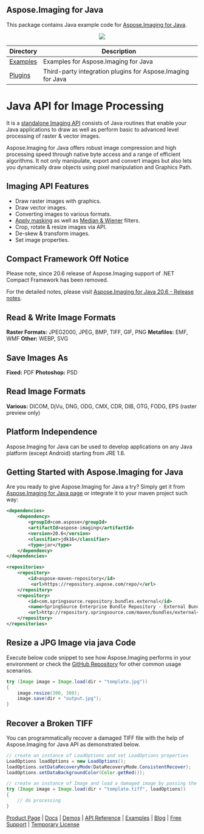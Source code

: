 ## Aspose.Imaging for Java

This package contains Java example code for [Aspose.Imaging for Java](https://products.aspose.com/imaging/java).

<p align="center">
  <a title="Download ZIP" href="https://github.com/asposeimaging/Aspose_Imaging_Java/archive/master.zip">
     <img src="http://i.imgur.com/hwNhrGZ.png" />
  </a>
</p>

Directory | Description
--------- | -----------
[Examples](Examples)  |  Examples for Aspose.Imaging for Java
[Plugins](Plugins)  |  Third-party integration plugins for Aspose.Imaging for Java

# Java API for Image Processing

It is a [standalone Imaging API](https://products.aspose.com/imaging/java) consists of Java routines that enable your Java applications to draw as well as perform basic to advanced level processing of raster & vector images.

Aspose.Imaging for Java offers robust image compression and high processing speed through native byte access and a range of efficient algorithms. It not only manipulate, export and convert images but also lets you dynamically draw objects using pixel manipulation and Graphics Path.

## Imaging API Features

- Draw raster images with graphics.
- Draw vector images.
- Converting images to various formats.
- [Apply masking](https://docs.aspose.com/display/imagingjava/Applying+Masking+to+Images) as well as [Median & Wiener](https://docs.aspose.com/display/imagingjava/Applying+Median+and+Wiener+Filters) filters.
- Crop, rotate & resize images via API.
- De-skew & transform images.
- Set image properties.

## Compact Framework Off Notice

Please note, since 20.6 release of Aspose.Imaging support of .NET Compact Framework has been removed.

For the detailed notes, please visit [Aspose.Imaging for Java 20.6 - Release notes](https://docs.aspose.com/display/imagingjava/Aspose.Imaging+for+Java+20.6+-+Release+notes).

## Read & Write Image Formats

**Raster Formats:** JPEG2000, JPEG, BMP, TIFF, GIF, PNG
**Metafiles:** EMF, WMF
**Other:** WEBP, SVG

## Save Images As

**Fixed:** PDF
**Photoshop:** PSD

## Read Image Formats

**Various:** DICOM, DjVu, DNG, ODG, CMX, CDR, DIB, OTG, FODG, EPS (raster preview only)

## Platform Independence

Aspose.Imaging for Java can be used to develop applications on any Java platform (except Android) starting from JRE 1.6.

## Getting Started with Aspose.Imaging for Java

Are you ready to give Aspose.Imaging for Java a try? 
Simply get it from [Aspose.Imaging for Java page](https://downloads.aspose.com/imaging/java) or integrate it to your maven project such way:
``` xml
<dependencies>
	<dependency>
		<groupId>com.aspose</groupId>
		<artifactId>aspose-imaging</artifactId>
		<version>20.6</version>
		<classifier>jdk16</classifier>
		<type>jar</type>
	</dependency>
</dependencies>

<repositories>
	<repository>
		<id>aspose-maven-repository</id>
		 <url>https://repository.aspose.com/repo/</url>
	</repository>
	<repository>
		<id>com.springsource.repository.bundles.external</id>
		<name>SpringSource Enterprise Bundle Repository - External Bundle Releases</name>
		<url>http://repository.springsource.com/maven/bundles/external</url>
	</repository>
</repositories>
```

## Resize a JPG Image via java Code

Execute below code snippet to see how Aspose.Imaging performs in your environment or check the [GitHub Repository](https://github.com/aspose-imaging/Aspose.Imaging-for-Java) for other common usage scenarios. 

``` java
try (Image image = Image.load(dir + "template.jpg"))
{
    image.resize(300, 300);
    image.save(dir + "output.jpg");
}
```

## Recover a Broken TIFF

You can programmatically recover a damaged TIFF file with the help of Aspose.Imaging for Java API as demonstrated below.

``` java
// create an instance of LoadOptions and set LoadOptions properties
LoadOptions loadOptions = new LoadOptions();
loadOptions.setDataRecoveryMode(DataRecoveryMode.ConsistentRecover);
loadOptions.setDataBackgroundColor(Color.getRed());

// create an instance of Image and load a damaged image by passing the instance of LoadOptions
try (Image image = Image.load(dir + "template.tiff", loadOptions))
{
    // do processing
}
```

[Product Page](https://products.aspose.com/imaging/java) | [Docs](https://docs.aspose.com/display/imagingjava/Home) | [Demos](https://products.aspose.app/imaging/family) | [API Reference](https://apireference.aspose.com/imaging/java) | [Examples](https://github.com/aspose-imaging/Aspose.Imaging-for-Java) | [Blog](https://blog.aspose.com/category/imaging/) | [Free Support](https://forum.aspose.com/c/imaging) | [Temporary License](https://purchase.aspose.com/temporary-license)
